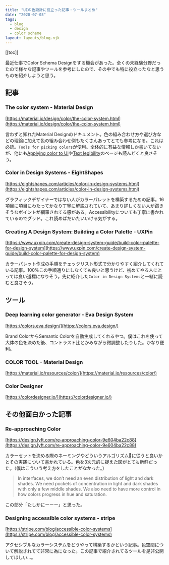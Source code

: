 ```yaml
---
title: "UIの色設計に役立った記事・ツールまとめ"
date: "2020-07-03"
tags:
  - blog
  - design
  - color scheme
layout: layouts/blog.njk
---
```


[[toc]]

最近仕事でColor Schema Designをする機会があった。全くの未経験分野だったので様々な記事やツールを参考にしたので、その中でも特に役立ったなと思うものを紹介しようと思う。

## 記事

### The color system - Material Design

[https://material.io/design/color/the-color-system.html](https://material.io/design/color/the-color-system.html)

言わずと知れたMaterial Designのドキュメント。色の組み合わせ方や選び方などの理論に加えて色の組み合わせ例もたくさんあってとても参考になる。これは必読。`Tools for picking colors`が便利。全体的に有益な情報しか書いてないが、他にも[Applying color to UI](https://material.io/design/color/applying-color-to-ui.html)や[Text legibility](https://material.io/design/color/text-legibility.html)のページも読んどくと良さそう。

### Color in Design Systems - EightShapes

[https://eightshapes.com/articles/color-in-design-systems.html](https://eightshapes.com/articles/color-in-design-systems.html)

グラフィックデザイナーではない人がカラーパレットを構築するための記事。16項目に項目にわたってかなり丁寧に解説されていて、あまり詳しくない人が躓きそうなポイントが網羅されてる感がある。Accessibilityについても丁寧に書かれているのでグッド。これ読めばだいたいいける気がする。

### Creating A Design System: Building a Color Palette - UXPin

[https://www.uxpin.com/create-design-system-guide/build-color-palette-for-design-system](https://www.uxpin.com/create-design-system-guide/build-color-palette-for-design-system)

カラーパレット作成の手順をチェックリスト形式で分かりやすく紹介してくれている記事。100%この手順通りにしなくても良いと思うけど、初めてやる人にとっては良い道標になりそう。先に紹介した`Color in Design Systems`と一緒に読むと良さそう。

## ツール

### Deep learning color generator - Eva Design System

[https://colors.eva.design/](https://colors.eva.design/)

Brand ColorからSemantic Colorを自動生成してくれるやつ。僕はこれを使って大体の色を決めた後、コントラスト比とかみながら微調整したりした。かなり便利。

### COLOR TOOL - Material Design

[https://material.io/resources/color/](https://material.io/resources/color/)

### Color Designer

[https://colordesigner.io/](https://colordesigner.io/)

## その他面白かった記事

### Re-approaching Color

[https://design.lyft.com/re-approaching-color-9e604ba22c88](https://design.lyft.com/re-approaching-color-9e604ba22c88)

カラーセットを決める際のネーミングやどういうアルゴリズムに従うと良いかとその実践について書かれている。色を3次元的に捉えた図がとても新鮮だった。（僕はこういう考え方をしたことがなかった。）

> In interfaces, we don’t need an even distribution of light and dark shades. We need pockets of concentration in light and dark shades with only a few middle shades. We also need to have more control in how colors progress in hue and saturation.

この部分「たしかにーーー」と思った。

### Designing accessible color systems - stripe

[https://stripe.com/blog/accessible-color-systems](https://stripe.com/blog/accessible-color-systems)

アクセシブルなカラーシステムをどうやって構築するかという記事。色空間について解説されてて非常に為になった。この記事で紹介されてるツールを是非公開してほしい…。